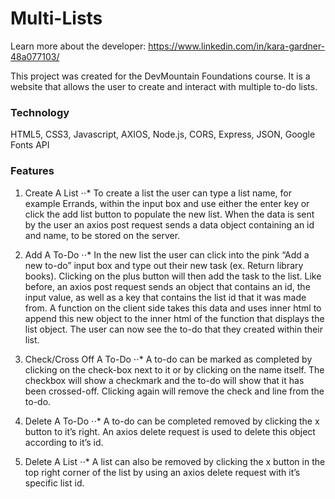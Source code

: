 # Multi-Lists

Learn more about the developer: https://www.linkedin.com/in/kara-gardner-48a077103/

This project was created for the DevMountain Foundations course. It is a website that allows the user to create and interact with multiple to-do lists. 

### Technology

HTML5, CSS3, Javascript, AXIOS, Node.js, CORS, Express, JSON, Google Fonts API

### Features

1. Create A List
⋅⋅* To create a list the user can type a list name, for example Errands,  within the input box and use either the enter key or click the add list button to populate the new list. When the data is sent by the user an axios post request sends a data object containing an id and name, to be stored on the server.

2. Add A To-Do
⋅⋅* In the new list the user can click into the pink “Add a new to-do” input box and type out their new task (ex. Return library books). Clicking on the plus button will then add the task to the list. Like before, an axios post request sends an object that contains an id, the input value, as well as a key that contains the list id that it was made from. A function on the client side takes this data and uses inner html to append this new object to the inner html of the function that displays the list object. The user can now see the to-do that they created within their list.

3. Check/Cross Off A To-Do
⋅⋅* A to-do can be marked as completed by clicking on the check-box next to it or by clicking on the name itself. The checkbox will show a checkmark and the to-do will show that it has been crossed-off. Clicking again will remove the check and line from the to-do.

4. Delete A To-Do
⋅⋅* A to-do can be completed removed by clicking the x button to it’s right. An axios delete request is used to delete this object according to it’s id.

5. Delete A List
⋅⋅* A list can also be removed by clicking the x button in the top right corner of the list by using an axios delete request with it’s specific list id. 